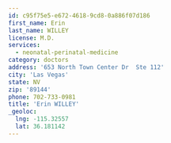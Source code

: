 ```yaml
---
id: c95f75e5-e672-4618-9cd8-0a886f07d186
first_name: Erin
last_name: WILLEY
license: M.D.
services:
  - neonatal-perinatal-medicine
category: doctors
address: '653 North Town Center Dr  Ste 112'
city: 'Las Vegas'
state: NV
zip: '89144'
phone: 702-733-0981
title: 'Erin WILLEY'
_geoloc:
  lng: -115.32557
  lat: 36.181142
---
```

